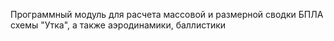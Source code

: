 Программный модуль для расчета массовой и размерной сводки БПЛА схемы "Утка", а также аэродинамики, баллистики
